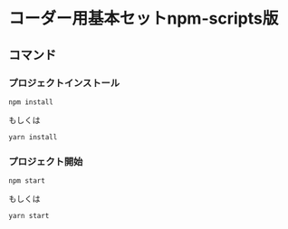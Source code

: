 # コーダー用基本セットnpm-scripts版

## コマンド 

### プロジェクトインストール

```
npm install
```

もしくは

```
yarn install
```

### プロジェクト開始

```
npm start
```

もしくは

```
yarn start
```
